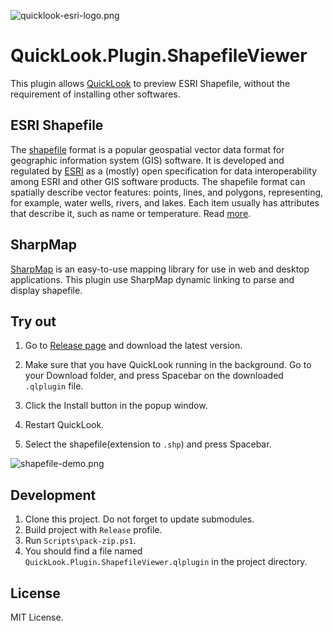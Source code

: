 ![quicklook-esri-logo.png](https://raw.github.com/birderyu/attachments/master/QuickLook.Plugin.ShapefileViewer/quicklook-esri-logo.png)

# QuickLook.Plugin.ShapefileViewer

This plugin allows [QuickLook](https://github.com/QL-Win/QuickLook) to preview ESRI Shapefile, without the requirement of installing other softwares.

## ESRI Shapefile

The [shapefile](https://www.esri.com/library/whitepapers/pdfs/shapefile.pdf) format is a popular geospatial vector data format for geographic information system (GIS) software. It is developed and regulated by [ESRI](https://www.esri.com) as a (mostly) open specification for data interoperability among ESRI and other GIS software products. The shapefile format can spatially describe vector features: points, lines, and polygons, representing, for example, water wells, rivers, and lakes. Each item usually has attributes that describe it, such as name or temperature.
Read [more](https://en.wikipedia.org/wiki/Shapefile).

## SharpMap
[SharpMap](https://github.com/SharpMap/SharpMap) is an easy-to-use mapping library for use in web and desktop applications. This plugin use SharpMap dynamic linking to parse and display shapefile.

## Try out

1. Go to [Release page](https://github.com/birderyu/QuickLook.Plugin.ShapefileViewer/releases) and download the latest version.

2. Make sure that you have QuickLook running in the background. Go to your Download folder, and press <key>Spacebar</key> on the downloaded `.qlplugin` file.

3. Click the <key>Install</key> button in the popup window.

4. Restart QuickLook.

5. Select the shapefile(extension to `.shp`) and press <key>Spacebar</key>.

![shapefile-demo.png](https://raw.github.com/birderyu/attachments/master/QuickLook.Plugin.ShapefileViewer/shapefile-demo.png)


## Development

 1. Clone this project. Do not forget to update submodules.
 2. Build project with `Release` profile.
 3. Run `Scripts\pack-zip.ps1`.
 4. You should find a file named `QuickLook.Plugin.ShapefileViewer.qlplugin` in the project directory.

## License

MIT License.
